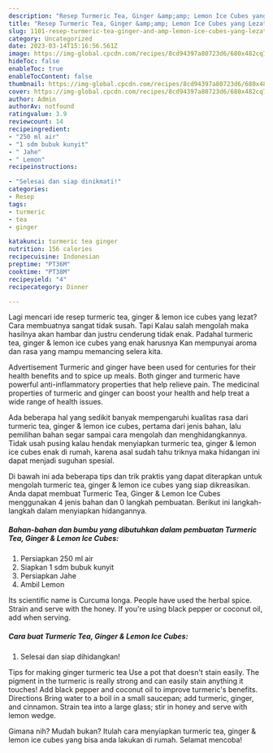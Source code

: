 ```yaml
---
description: "Resep Turmeric Tea, Ginger &amp;amp; Lemon Ice Cubes yang Lezat"
title: "Resep Turmeric Tea, Ginger &amp;amp; Lemon Ice Cubes yang Lezat"
slug: 1101-resep-turmeric-tea-ginger-and-amp-lemon-ice-cubes-yang-lezat
category: Uncategorized
date: 2023-03-14T15:16:56.561Z
image: https://img-global.cpcdn.com/recipes/8cd94397a80723d6/680x482cq70/turmeric-tea-ginger-lemon-ice-cubes-foto-resep-utama.jpg
hideToc: false
enableToc: true
enableTocContent: false
thumbnail: https://img-global.cpcdn.com/recipes/8cd94397a80723d6/680x482cq70/turmeric-tea-ginger-lemon-ice-cubes-foto-resep-utama.jpg
cover: https://img-global.cpcdn.com/recipes/8cd94397a80723d6/680x482cq70/turmeric-tea-ginger-lemon-ice-cubes-foto-resep-utama.jpg
author: Admin
authorAv: notfound
ratingvalue: 3.9
reviewcount: 14
recipeingredient:
- "250 ml air"
- "1 sdm bubuk kunyit"
- " Jahe"
- " Lemon"
recipeinstructions:

- "Selesai dan siap dinikmati!"
categories:
- Resep
tags:
- turmeric
- tea
- ginger

katakunci: turmeric tea ginger 
nutrition: 156 calories
recipecuisine: Indonesian
preptime: "PT36M"
cooktime: "PT38M"
recipeyield: "4"
recipecategory: Dinner

---
```



Lagi mencari ide resep turmeric tea, ginger &amp; lemon ice cubes yang lezat? Cara membuatnya sangat tidak susah. Tapi Kalau salah mengolah maka hasilnya akan hambar dan justru cenderung tidak enak. Padahal turmeric tea, ginger &amp; lemon ice cubes yang enak harusnya Kan mempunyai aroma dan rasa yang mampu memancing selera kita.


Advertisement Turmeric and ginger have been used for centuries for their health benefits and to spice up meals. Both ginger and turmeric have powerful anti-inflammatory properties that help relieve pain. The medicinal properties of turmeric and ginger can boost your health and help treat a wide range of health issues.

Ada beberapa hal yang sedikit banyak mempengaruhi kualitas rasa dari turmeric tea, ginger &amp; lemon ice cubes, pertama dari jenis bahan, lalu pemilihan bahan segar sampai cara mengolah dan menghidangkannya. Tidak usah pusing kalau hendak menyiapkan turmeric tea, ginger &amp; lemon ice cubes enak di rumah, karena asal sudah tahu triknya maka hidangan ini dapat menjadi suguhan spesial.


Di bawah ini ada beberapa tips dan trik praktis yang dapat diterapkan untuk mengolah turmeric tea, ginger &amp; lemon ice cubes yang siap dikreasikan. Anda dapat membuat Turmeric Tea, Ginger &amp; Lemon Ice Cubes menggunakan 4 jenis bahan dan 0 langkah pembuatan. Berikut ini langkah-langkah dalam menyiapkan hidangannya.

<!--inarticleads1-->

##### Bahan-bahan dan bumbu yang dibutuhkan dalam pembuatan Turmeric Tea, Ginger &amp; Lemon Ice Cubes:

1. Persiapkan 250 ml air
1. Siapkan 1 sdm bubuk kunyit
1. Persiapkan  Jahe
1. Ambil  Lemon


Its scientific name is Curcuma longa. People have used the herbal spice. Strain and serve with the honey. If you&#39;re using black pepper or coconut oil, add when serving. 

<!--inarticleads2-->

##### Cara buat Turmeric Tea, Ginger &amp; Lemon Ice Cubes:


1. Selesai dan siap dihidangkan!

Tips for making ginger turmeric tea Use a pot that doesn&#39;t stain easily. The pigment in the turmeric is really strong and can easily stain anything it touches! Add black pepper and coconut oil to improve turmeric&#39;s benefits. Directions Bring water to a boil in a small saucepan; add turmeric, ginger, and cinnamon. Strain tea into a large glass; stir in honey and serve with lemon wedge. 

Gimana nih? Mudah bukan? Itulah cara menyiapkan turmeric tea, ginger &amp; lemon ice cubes yang bisa anda lakukan di rumah. Selamat mencoba!
